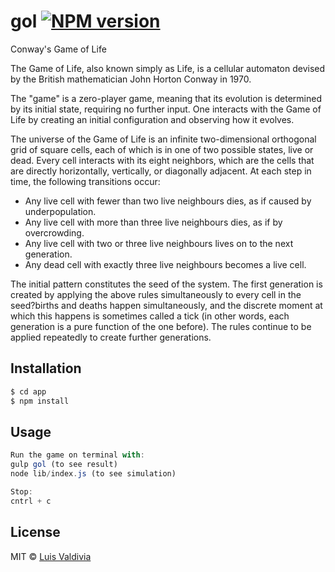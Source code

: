 # gol [![NPM version][npm-image]][npm-url]
Conway&#39;s Game of Life

The Game of Life, also known simply as Life, is a cellular automaton devised by the British mathematician John Horton Conway in 1970.

The "game" is a zero-player game, meaning that its evolution is determined by its initial state, requiring no further input. One interacts with the Game of Life by creating an initial configuration and observing how it evolves.

The universe of the Game of Life is an infinite two-dimensional orthogonal grid of square cells, each of which is in one of two possible states, live or dead. Every cell interacts with its eight neighbors, which are the cells that are directly horizontally, vertically, or diagonally adjacent. At each step in time, the following transitions occur:

- Any live cell with fewer than two live neighbours dies, as if caused by underpopulation.
- Any live cell with more than three live neighbours dies, as if by overcrowding.
- Any live cell with two or three live neighbours lives on to the next generation.
- Any dead cell with exactly three live neighbours becomes a live cell.

The initial pattern constitutes the seed of the system. The first generation is created by applying the above rules simultaneously to every cell in the seed?births and deaths happen simultaneously, and the discrete moment at which this happens is sometimes called a tick (in other words, each generation is a pure function of the one before). The rules continue to be applied repeatedly to create further generations.

## Installation

```sh
$ cd app 
$ npm install
```

## Usage

```js
Run the game on terminal with:
gulp gol (to see result)
node lib/index.js (to see simulation)

Stop:
cntrl + c
```
## License

MIT © [Luis Valdivia](kolimpri.com)


[npm-image]: https://badge.fury.io/js/gol.svg
[npm-url]: https://npmjs.org/package/gol

